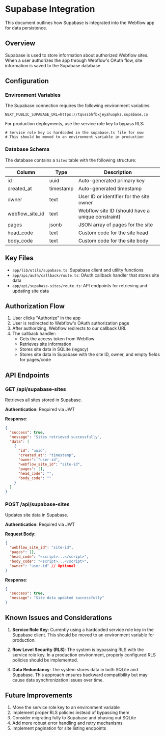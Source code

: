 # Supabase Integration

This document outlines how Supabase is integrated into the Webflow app for data persistence.

## Overview

Supabase is used to store information about authorized Webflow sites. When a user authorizes the app through Webflow's OAuth flow, site information is saved to the Supabase database.

## Configuration

### Environment Variables

The Supabase connection requires the following environment variables:

```
NEXT_PUBLIC_SUPABASE_URL=https://tqvssbhfbxjeyahuopkz.supabase.co
```

For production deployments, use the service role key to bypass RLS:
```
# Service role key is hardcoded in the supabase.ts file for now
# This should be moved to an environment variable in production
```

### Database Schema

The database contains a `Sites` table with the following structure:

| Column | Type | Description |
|--------|------|-------------|
| id | uuid | Auto-generated primary key |
| created_at | timestamp | Auto-generated timestamp |
| owner | text | User ID or identifier for the site owner |
| webflow_site_id | text | Webflow site ID (should have a unique constraint) |
| pages | jsonb | JSON array of pages for the site |
| head_code | text | Custom code for the site head |
| body_code | text | Custom code for the site body |

## Key Files

- `app/lib/utils/supabase.ts`: Supabase client and utility functions
- `app/api/auth/callback/route.ts`: OAuth callback handler that stores site data
- `app/api/supabase-sites/route.ts`: API endpoints for retrieving and updating site data

## Authorization Flow

1. User clicks "Authorize" in the app
2. User is redirected to Webflow's OAuth authorization page
3. After authorizing, Webflow redirects to our callback URL
4. The callback handler:
   - Gets the access token from Webflow
   - Retrieves site information
   - Stores site data in SQLite (legacy)
   - Stores site data in Supabase with the site ID, owner, and empty fields for pages/code

## API Endpoints

### GET /api/supabase-sites

Retrieves all sites stored in Supabase.

**Authentication**: Required via JWT

**Response**:
```json
{
  "success": true,
  "message": "Sites retrieved successfully",
  "data": [
    {
      "id": "uuid",
      "created_at": "timestamp",
      "owner": "user-id",
      "webflow_site_id": "site-id",
      "pages": [],
      "head_code": "",
      "body_code": ""
    }
  ]
}
```

### POST /api/supabase-sites

Updates site data in Supabase.

**Authentication**: Required via JWT

**Request Body**:
```json
{
  "webflow_site_id": "site-id",
  "pages": [],
  "head_code": "<script>...</script>",
  "body_code": "<script>...</script>",
  "owner": "user-id" // Optional
}
```

**Response**:
```json
{
  "success": true,
  "message": "Site data updated successfully"
}
```

## Known Issues and Considerations

1. **Service Role Key**: Currently using a hardcoded service role key in the Supabase client. This should be moved to an environment variable for production.

2. **Row Level Security (RLS)**: The system is bypassing RLS with the service role key. In a production environment, properly configured RLS policies should be implemented.

3. **Data Redundancy**: The system stores data in both SQLite and Supabase. This approach ensures backward compatibility but may cause data synchronization issues over time.

## Future Improvements

1. Move the service role key to an environment variable
2. Implement proper RLS policies instead of bypassing them
3. Consider migrating fully to Supabase and phasing out SQLite
4. Add more robust error handling and retry mechanisms
5. Implement pagination for site listing endpoints 